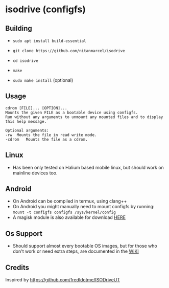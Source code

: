 # isodrive (configfs)

## Building

* `sudo apt install build-essential`

* `git clone https://github.com/nitanmarcel/isodrive`

* `cd isodrive`

* `make`

* `sudo make install` (optional)

## Usage

```
cdrom [FILE]... [OPTION]...
Mounts the given FILE as a bootable device using configfs.
Run without any arguments to unmount any mounted files and to display this help message.

Optional arguments:
-rw	 Mounts the file in read write mode.
-cdrom	 Mounts the file as a cdrom.
```

## Linux
* Has been only tested on Halium based mobile linux, but should work on mainline devices too.

## Android

* On Android can be compiled in termux, using clang++
* On Android you might manually need to mount configfs by running: `mount -t configfs configfs /sys/kernel/config`
* A magisk module is also available for download [HERE](https://github.com/nitanmarcel/isodrive-magisk/releases/latest)

## Os Support
* Should support almost every bootable OS images, but for those who don't work or need extra steps, are documented in the [WIKI](https://github.com/nitanmarcel/isodrive/wiki)

## Credits

Inspired by https://github.com/fredldotme/ISODriveUT

